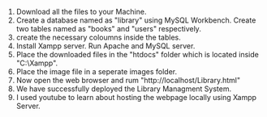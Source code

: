1. Download all the files to your Machine.
2. Create a database named as "library" using MySQL Workbench. Create two tables named as "books" and "users" respectively.
3. create the necessary coloumns inside the tables.
4. Install Xampp server. Run Apache and MySQL server.
5. Place the downloaded files in the "htdocs" folder which is located inside "C:\Xampp".
6. Place the image file in a seperate images folder.
7. Now open the web browser and rum "http://localhost/Library.html"
8. We have successfully deployed the Library Managment System.
9. I used youtube to learn about hosting the webpage locally using Xampp Server.
